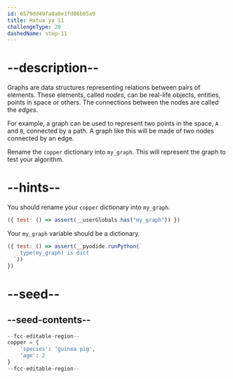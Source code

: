 ```yaml
---
id: 6579dd49fa8a8e1fd06b85a9
title: Hatua ya 11
challengeType: 20
dashedName: step-11
---
```


# --description--

Graphs are data structures representing relations between pairs of elements. These elements, called *nodes*, can be real-life objects, entities, points in space or others. The connections between the nodes are called the *edges*.

For example, a graph can be used to represent two points in the space, `A` and `B`, connected by a path. A graph like this will be made of two nodes connected by an edge.

Rename the `copper` dictionary into `my_graph`. This will represent the graph to test your algorithm.

# --hints--

You should rename your `copper` dictionary into `my_graph`.

```js
({ test: () => assert(__userGlobals.has("my_graph")) })
```

Your `my_graph` variable should be a dictionary.

```js
({ test: () => assert(__pyodide.runPython(`
    type(my_graph) is dict 
  `))
})
```

# --seed--

## --seed-contents--

```py
--fcc-editable-region--
copper = {
    'species': 'guinea pig',
    'age': 2
}
--fcc-editable-region--
```

